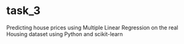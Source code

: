 # task_3
Predicting house prices using Multiple Linear Regression on the real Housing dataset using Python and scikit-learn
